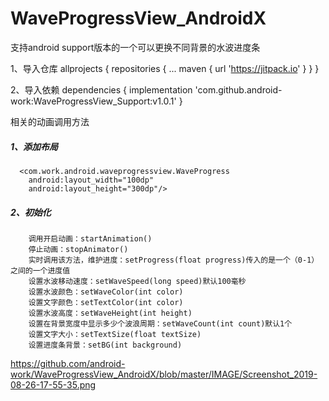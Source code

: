 # WaveProgressView_AndroidX
支持android support版本的一个可以更换不同背景的水波进度条

1、导入仓库
allprojects {
repositories {
...
maven { url 'https://jitpack.io' }
}
}

2、导入依赖
dependencies {
implementation 'com.github.android-work:WaveProgressView_Support:v1.0.1'
}

相关的动画调用方法
  ##### 1、添加布局
      <com.work.android.waveprogressview.WaveProgress
        android:layout_width="100dp"
        android:layout_height="300dp"/>
        
   ##### 2、初始化
        调用开启动画：startAnimation()
        停止动画：stopAnimator()
        实时调用该方法，维护进度：setProgress(float progress)传入的是一个（0-1）之间的一个进度值
        设置水波移动速度：setWaveSpeed(long speed)默认100毫秒
        设置水波颜色：setWaveColor(int color)
        设置文字颜色：setTextColor(int color)
        设置水波高度：setWaveHeight(int height)
        设置在背景宽度中显示多少个波浪周期：setWaveCount(int count)默认1个
        设置文字大小：setTextSize(float textSize)
        设置进度条背景：setBG(int background)


https://github.com/android-work/WaveProgressView_AndroidX/blob/master/IMAGE/Screenshot_2019-08-26-17-55-35.png
